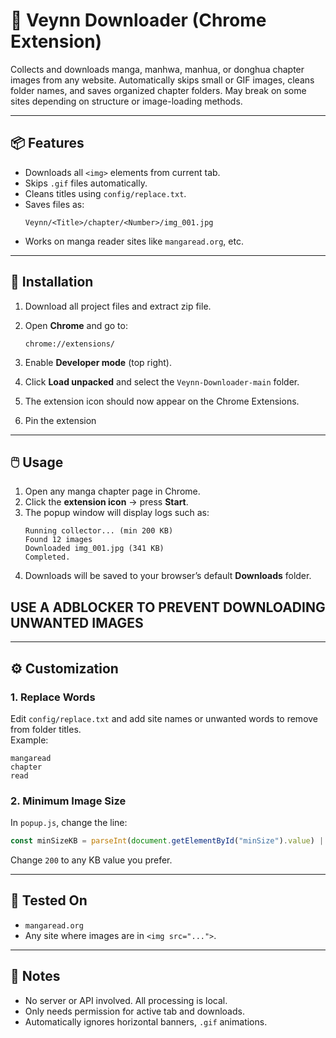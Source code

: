 # 🧩 Veynn Downloader (Chrome Extension)

Collects and downloads manga, manhwa, manhua, or donghua chapter images from any website.
Automatically skips small or GIF images, cleans folder names, and saves organized chapter folders.
May break on some sites depending on structure or image-loading methods.

---

## 📦 Features
- Downloads all `<img>` elements from current tab.  
- Skips `.gif` files automatically.  
- Cleans titles using `config/replace.txt`.  
- Saves files as:
  ```
  Veynn/<Title>/chapter/<Number>/img_001.jpg
  ```
- Works on manga reader sites like `mangaread.org`, etc.

---

## 🧰 Installation

1. Download all project files and extract zip file.
2. Open **Chrome** and go to:
   ```
   chrome://extensions/
   ```

3. Enable **Developer mode** (top right).

4. Click **Load unpacked** and select the `Veynn-Downloader-main` folder.

5. The extension icon should now appear on the Chrome Extensions.

6. Pin the extension

---

## 🖱️ Usage

1. Open any manga chapter page in Chrome.  
2. Click the **extension icon** → press **Start**.  
3. The popup window will display logs such as:
   ```
   Running collector... (min 200 KB)
   Found 12 images
   Downloaded img_001.jpg (341 KB)
   Completed.
   ```
4. Downloads will be saved to your browser’s default **Downloads** folder.

## USE A ADBLOCKER TO PREVENT DOWNLOADING UNWANTED IMAGES

---

## ⚙️ Customization

### 1. Replace Words  
Edit `config/replace.txt` and add site names or unwanted words to remove from folder titles.  
Example:
```
mangaread
chapter
read
```

### 2. Minimum Image Size  
In `popup.js`, change the line:
```js
const minSizeKB = parseInt(document.getElementById("minSize").value) || 200;
```
Change `200` to any KB value you prefer.

---

## 🧪 Tested On
- `mangaread.org`
- Any site where images are in `<img src="...">`.

---

## 🧹 Notes
- No server or API involved. All processing is local.  
- Only needs permission for active tab and downloads.  
- Automatically ignores horizontal banners, `.gif` animations.



